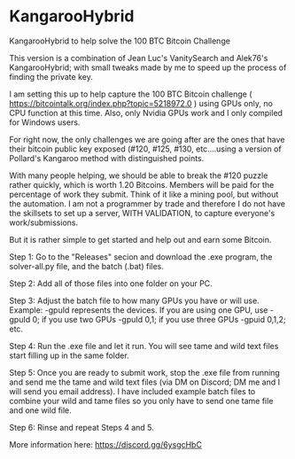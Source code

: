 # KangarooHybrid
KangarooHybrid to help solve the 100 BTC Bitcoin Challenge

This version is a combination of Jean Luc's VanitySearch and Alek76's KangarooHybrid; with small tweaks made by me to speed up the process of finding the private key.

I am setting this up to help capture the 100 BTC Bitcoin challenge ( https://bitcointalk.org/index.php?topic=5218972.0 ) using GPUs only, no CPU function at this time. Also, only Nvidia GPUs work and I only compiled for Windows users. 

For right now, the only challenges we are going after are the ones that have their bitcoin public key exposed (#120, #125, #130, etc....using a version of Pollard's Kangaroo method with distinguished points. 

With many people helping, we should be able to break the #120 puzzle rather quickly, which is worth 1.20 Bitcoins. Members will be paid for the percentage of work they submit. Think of it like a mining pool, but without the automation. I am not a programmer by trade and therefore I do not have the skillsets to set up a server, WITH VALIDATION, to capture everyone's work/submissions.

But it is rather simple to get started and help out and earn some Bitcoin.
  
Step 1: Go to the "Releases" secion and download the .exe program, the solver-all.py file, and the batch (.bat) files.

Step 2: Add all of those files into one folder on your PC.

Step 3: Adjust the batch file to how many GPUs you have or will use. 
Example: 
-gpuId represents the devices. If you are using one GPU, use -gpuId 0; if you use two GPUs 
-gpuId 0,1; if you use three GPUs -gpuid 0,1,2; etc.

Step 4: Run the .exe file and let it run. You will see tame and wild text files start filling up in the same folder.

Step 5: Once you are ready to submit work, stop the .exe file from running and send me the tame and wild text files (via DM on Discord; DM me and I will send you email address). I have included example batch files to combine your wild and tame files so you only have to send one tame file and one wild file.

Step 6: Rinse and repeat Steps 4 and 5.

More information here:
https://discord.gg/6ysgcHbC
